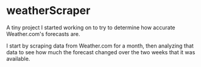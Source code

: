 # weatherScraper

A tiny project I started working on to try to determine how accurate Weather.com's forecasts are.

I start by scraping data from Weather.com for a month, then analyzing that data to see how much the forecast changed over the two weeks that it was available.
